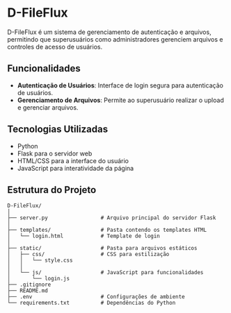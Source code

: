 # D-FileFlux

D-FileFlux é um sistema de gerenciamento de autenticação e arquivos, permitindo que superusuários como administradores gerenciem arquivos e controles de acesso de usuários.

## Funcionalidades

- **Autenticação de Usuários**: Interface de login segura para autenticação de usuários.
- **Gerenciamento de Arquivos**: Permite ao superusuário realizar o upload e gerenciar arquivos.

## Tecnologias Utilizadas

- Python
- Flask para o servidor web
- HTML/CSS para a interface do usuário
- JavaScript para interatividade da página

## Estrutura do Projeto

```plaintext
D-FileFlux/
│
├── server.py                 # Arquivo principal do servidor Flask
│
├── templates/                # Pasta contendo os templates HTML
│   └── login.html            # Template de login
│
├── static/                   # Pasta para arquivos estáticos
│   ├── css/                  # CSS para estilização
│   │   └── style.css         
│   │
│   └── js/                   # JavaScript para funcionalidades
│       └── login.js
├── .gitignore
├── README.md          
├── .env                      # Configurações de ambiente
└── requirements.txt          # Dependências do Python
